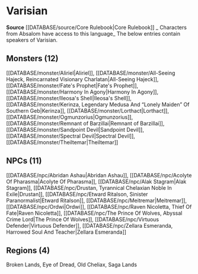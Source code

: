 ﻿---
id: '44'
name: Varisian
rarity: Uncommon
source: '[[DATABASE/source/Core Rulebook|Core Rulebook]]'
trait:
- '[[DATABASE/trait/Uncommon|Uncommon]]'
type: Language

---
# Varisian

**Source** [[DATABASE/source/Core Rulebook|Core Rulebook]] 
_ Characters from Absalom have access to this language_
The below entries contain speakers of Varisian.

## Monsters (12)

[[DATABASE/monster/Aliriel|Aliriel]], [[DATABASE/monster/All-Seeing Hajeck, Reincarnated Visionary Charlatan|All-Seeing Hajeck]], [[DATABASE/monster/Fate's Prophet|Fate's Prophet]], [[DATABASE/monster/Harmony In Agony|Harmony In Agony]], [[DATABASE/monster/Ileosa's Shell|Ileosa's Shell]], [[DATABASE/monster/Kerinza, Legendary Medusa And “Lonely Maiden” Of Southern Geb|Kerinza]], [[DATABASE/monster/Lorthact|Lorthact]], [[DATABASE/monster/Ogmunzorius|Ogmunzorius]], [[DATABASE/monster/Remnant of Barzillai|Remnant of Barzillai]], [[DATABASE/monster/Sandpoint Devil|Sandpoint Devil]], [[DATABASE/monster/Spectral Devil|Spectral Devil]], [[DATABASE/monster/Theiltemar|Theiltemar]]

## NPCs (11)

[[DATABASE/npc/Abridan Ashau|Abridan Ashau]], [[DATABASE/npc/Acolyte Of Pharasma|Acolyte Of Pharasma]], [[DATABASE/npc/Alak Stagram|Alak Stagram]], [[DATABASE/npc/Drustan, Tyrannical Chelaxian Noble In Exile|Drustan]], [[DATABASE/npc/Etward Ritalson, Sinister Paranormalist|Etward Ritalson]], [[DATABASE/npc/Meitremar|Meitremar]], [[DATABASE/npc/Ordwi|Ordwi]], [[DATABASE/npc/Raven Nicoletta, Thief Of Fate|Raven Nicoletta]], [[DATABASE/npc/The Prince Of Wolves, Abyssal Crime Lord|The Prince Of Wolves]], [[DATABASE/npc/Virtuous Defender|Virtuous Defender]], [[DATABASE/npc/Zellara Esmeranda, Harrowed Soul And Teacher|Zellara Esmeranda]]

## Regions (4)

Broken Lands, Eye of Dread, Old Cheliax, Saga Lands